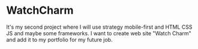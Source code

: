 # WatchCharm 
It's my second project where I will use strategy mobile-first and HTML CSS JS and maybe some frameworks. I want to create web site "Watch Charm" and add it to my portfolio for my future job. 
